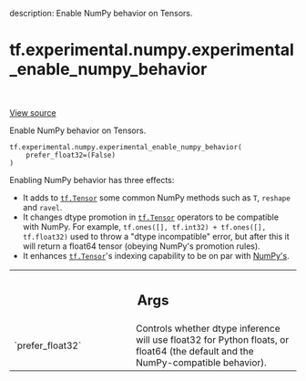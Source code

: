 description: Enable NumPy behavior on Tensors.

<div itemscope itemtype="http://developers.google.com/ReferenceObject">
<meta itemprop="name" content="tf.experimental.numpy.experimental_enable_numpy_behavior" />
<meta itemprop="path" content="Stable" />
</div>

# tf.experimental.numpy.experimental_enable_numpy_behavior

<!-- Insert buttons and diff -->

<table class="tfo-notebook-buttons tfo-api nocontent" align="left">

</table>

<a target="_blank" href="/code/stable/tensorflow/python/ops/numpy_ops/np_config.py">View source</a>



Enable NumPy behavior on Tensors.

<pre class="devsite-click-to-copy prettyprint lang-py tfo-signature-link">
<code>tf.experimental.numpy.experimental_enable_numpy_behavior(
    prefer_float32=(False)
)
</code></pre>



<!-- Placeholder for "Used in" -->

Enabling NumPy behavior has three effects:
* It adds to <a href="../../../tf/Tensor.md"><code>tf.Tensor</code></a> some common NumPy methods such as `T`,
  `reshape` and `ravel`.
* It changes dtype promotion in <a href="../../../tf/Tensor.md"><code>tf.Tensor</code></a> operators to be
  compatible with NumPy. For example,
  `tf.ones([], tf.int32) + tf.ones([], tf.float32)` used to throw a
  "dtype incompatible" error, but after this it will return a
  float64 tensor (obeying NumPy's promotion rules).
* It enhances <a href="../../../tf/Tensor.md"><code>tf.Tensor</code></a>'s indexing capability to be on par with
  [NumPy's](https://numpy.org/doc/stable/reference/arrays.indexing.html).

<!-- Tabular view -->
 <table class="responsive fixed orange">
<colgroup><col width="214px"><col></colgroup>
<tr><th colspan="2"><h2 class="add-link">Args</h2></th></tr>

<tr>
<td>
`prefer_float32`
</td>
<td>
Controls whether dtype inference will use float32
for Python floats, or float64 (the default and the
NumPy-compatible behavior).
</td>
</tr>
</table>

